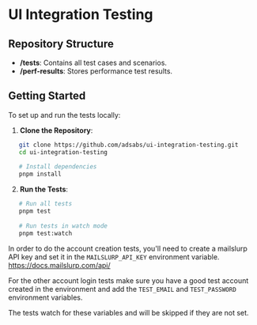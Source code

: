 # UI Integration Testing

## Repository Structure

- **/tests**: Contains all test cases and scenarios.
- **/perf-results**: Stores performance test results. 

## Getting Started

To set up and run the tests locally:

1. **Clone the Repository**:
```bash
   git clone https://github.com/adsabs/ui-integration-testing.git
   cd ui-integration-testing
   
   # Install dependencies
   pnpm install
```

2. **Run the Tests**:
```bash
   # Run all tests
   pnpm test
   
   # Run tests in watch mode
   pnpm test:watch
```

In order to do the account creation tests, you'll need to create a mailslurp API key and set it in the `MAILSLURP_API_KEY` environment variable.
https://docs.mailslurp.com/api/

For the other account login tests make sure you have a good test account created in the environment and add the `TEST_EMAIL` and `TEST_PASSWORD` environment variables.

The tests watch for these variables and will be skipped if they are not set.

